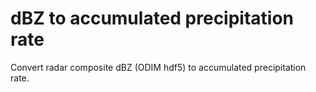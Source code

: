 # dBZ to accumulated precipitation rate
Convert radar composite dBZ (ODIM hdf5) to accumulated precipitation rate.
